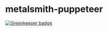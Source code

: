 
# metalsmith-puppeteer

[![Greenkeeper badge](https://badges.greenkeeper.io/jorrite/metalsmith-puppeteer.svg)](https://greenkeeper.io/)